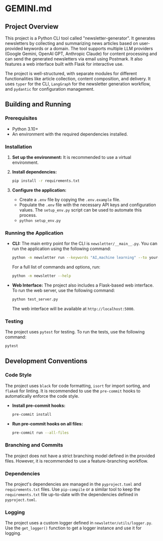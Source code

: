 # GEMINI.md

## Project Overview

This project is a Python CLI tool called "newsletter-generator". It generates newsletters by collecting and summarizing news articles based on user-provided keywords or a domain. The tool supports multiple LLM providers (Google Gemini, OpenAI GPT, Anthropic Claude) for content processing and can send the generated newsletters via email using Postmark. It also features a web interface built with Flask for interactive use.

The project is well-structured, with separate modules for different functionalities like article collection, content composition, and delivery. It uses `typer` for the CLI, `LangGraph` for the newsletter generation workflow, and `pydantic` for configuration management.

## Building and Running

### Prerequisites

- Python 3.10+
- An environment with the required dependencies installed.

### Installation

1.  **Set up the environment:**
    It is recommended to use a virtual environment.

2.  **Install dependencies:**
    ```bash
    pip install -r requirements.txt
    ```

3.  **Configure the application:**
    - Create a `.env` file by copying the `.env.example` file.
    - Populate the `.env` file with the necessary API keys and configuration values. The `setup_env.py` script can be used to automate this process.
    - `python setup_env.py`

### Running the Application

-   **CLI:**
    The main entry point for the CLI is `newsletter/__main__.py`. You can run the application using the following command:

    ```bash
    python -m newsletter run --keywords "AI,machine learning" --to your@email.com
    ```

    For a full list of commands and options, run:
    ```bash
    python -m newsletter --help
    ```

-   **Web Interface:**
    The project also includes a Flask-based web interface. To run the web server, use the following command:

    ```bash
    python test_server.py
    ```
    The web interface will be available at `http://localhost:5000`.

### Testing

The project uses `pytest` for testing. To run the tests, use the following command:

```bash
pytest
```

## Development Conventions

### Code Style

The project uses `black` for code formatting, `isort` for import sorting, and `flake8` for linting. It is recommended to use the `pre-commit` hooks to automatically enforce the code style.

-   **Install pre-commit hooks:**
    ```bash
    pre-commit install
    ```

-   **Run pre-commit hooks on all files:**
    ```bash
    pre-commit run --all-files
    ```

### Branching and Commits

The project does not have a strict branching model defined in the provided files. However, it is recommended to use a feature-branching workflow.

### Dependencies

The project's dependencies are managed in the `pyproject.toml` and `requirements.txt` files. Use `pip-compile` or a similar tool to keep the `requirements.txt` file up-to-date with the dependencies defined in `pyproject.toml`.

### Logging

The project uses a custom logger defined in `newsletter/utils/logger.py`. Use the `get_logger()` function to get a logger instance and use it for logging.
